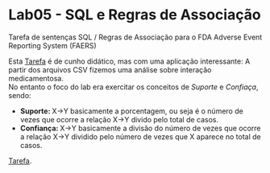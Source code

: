 # Lab05 - SQL e Regras de Associação
Tarefa de sentenças SQL / Regras de Associação para o FDA Adverse Event Reporting System (FAERS)

Esta [Tarefa](https://github.com/raoniton/mc536/blob/master/lab05/notebook/faers-lab-01.ipynb) é de cunho didático, mas com uma aplicação interessante: 
A partir dos arquivos CSV fizemos uma análise sobre interação medicamentosa. <br>
No entanto o foco do lab era exercitar os conceitos de *Suporte* e *Confiaça*, sendo:
  - <b>Suporte: </b> X->Y basicamente a porcentagem, ou seja é o número de vezes que ocorre a relação X->Y divido pelo total de casos. 
  - <b>Confiança: </b> X->Y basicamente a divisão do número de vezes que ocorre a relação X->Y dividido pelo número de vezes que X aparece no total de casos.
  
[Tarefa](https://github.com/raoniton/mc536/blob/master/lab05/notebook/faers-lab-01.ipynb).
